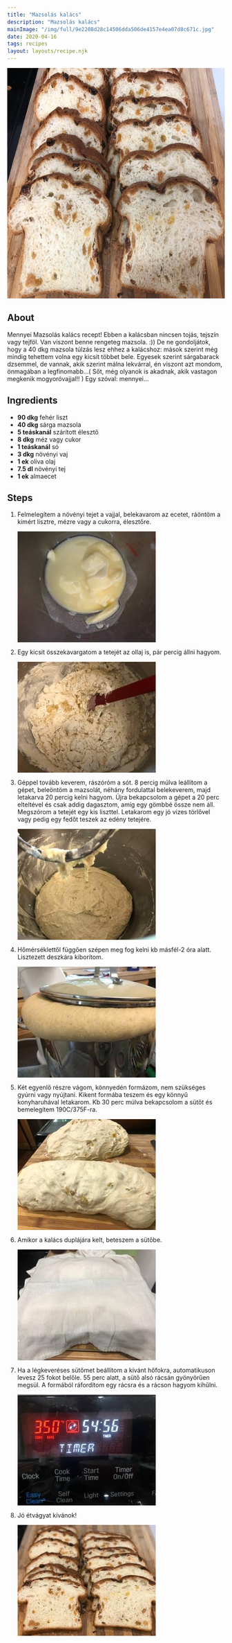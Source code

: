 ```yaml
---
title: "Mazsolás kalács"
description: "Mazsolás kalács"
mainImage: "/img/full/9e2208d28c14506dda506de4157e4ea07d8c671c.jpg"
date: 2020-04-16
tags: recipes
layout: layouts/recipe.njk
---
```

                        
<p align="center"><a href="https://cookpad.com/hu/receptek/12133639-mazsolas-kalacs" rel="Recipe source page"><img width="751" height="532" src="/img/full/9e2208d28c14506dda506de4157e4ea07d8c671c.jpg"/></a></p>

## About
Mennyei Mazsolás kalács recept! Ebben a kalácsban nincsen tojás, tejszín vagy tejföl. Van viszont benne rengeteg mazsola. :)) De ne gondoljátok, hogy a 40 dkg mazsola túlzás lesz ehhez a kalácshoz: mások szerint még mindig tehettem volna egy kicsit többet bele. Egyesek szerint sárgabarack dzsemmel, de vannak, akik szerint málna lekvárral,  én viszont azt mondom, önmagában a legfinomabb...( Sőt, még olyanok is akadnak, akik vastagon megkenik mogyoróvajjal!! ) Egy szóval: mennyei...

>  

## Ingredients
* **90 dkg** fehér liszt
* **40 dkg** sárga mazsola
* **5 teáskanál** szárított élesztő
* **8 dkg** méz vagy cukor
* **1 teáskanál** só
* **3 dkg** növényi vaj
* **1 ek** olíva olaj
* **7.5 dl** növényi tej
* **1 ek** almaecet

## Steps

1. Felmelegítem a növényi tejet a vajjal, belekavarom az ecetet, ráöntöm a kimért lisztre, mézre vagy a cukorra, élesztőre.
 
    <p><img width="320" height="256" align="left" src="/img/full/099d00c881aab8e5c6c2a1f9a264e0f3b2c0b1b1.jpg"/></p><div style="clear: both"/>

2. Egy kicsit összekavargatom a tetejét az ollaj is, pár percig állni hagyom.
 
    <p><img width="320" height="256" align="left" src="/img/full/17bb53da97a018fe254d6bac2e084f8fac9b7970.jpg"/></p><div style="clear: both"/>

3. Géppel tovább keverem, rászóróm a sót. 8 percig múlva leállítom a gépet, beleöntöm a mazsolát, néhány fordulattal belekeverem, majd letakarva 20 percig kelni hagyom. Újra bekapcsolom a gépet a 20 perc elteltével és csak addig dagasztom, amíg egy gömbbé össze nem áll. Megszórom a tetejét egy kis liszttel. Letakarom egy jó vizes törlővel vagy pedig egy fedőt teszek az edény tetejére.
 
    <p><img width="320" height="256" align="left" src="/img/full/c6eabe77b18137360a29f6edad3ee6486e5fa531.jpg"/></p><div style="clear: both"/>

4. Hőmérséklettől függően szépen meg fog kelni kb másfél-2 óra alatt. Lisztezett deszkára kiborítom.
 
    <p><img width="320" height="256" align="left" src="/img/full/bbbac1281ee80df82a7c2addcf0aa56111ebe3fc.jpg"/></p><div style="clear: both"/>

5. Két egyenlő részre vágom, könnyedén formázom, nem szükséges gyúrni vagy nyújtani. Kikent formába teszem és egy könnyű konyharuhával letakarom. Kb 30 perc múlva bekapcsolom a sütőt és bemelegítem 190C/375F-ra.
 
    <p><img width="320" height="256" align="left" src="/img/full/60d9302e720359f6a0b9e01e809bfc008cb4a7f3.jpg"/></p><div style="clear: both"/>

6. Amikor a kalács duplájára kelt, beteszem a sütőbe.
 
    <p><img width="320" height="256" align="left" src="/img/full/8cf7ad2d160d668128a7481feeed3b22702b3032.jpg"/></p><div style="clear: both"/>

7. Ha a légkeveréses sütőmet beállítom a kívánt hőfokra, automatikuson levesz 25 fokot belőle. 55 perc alatt, a sütő alsó rácsán gyönyörűen megsül. A formából ráfordítom egy rácsra és a rácson hagyom kihűlni.
 
    <p><img width="320" height="256" align="left" src="/img/full/418a17db2a83d9218c2e084e9c24afd637f2558b.jpg"/></p><div style="clear: both"/>

8. Jó étvágyat kívánok!
 
    <p><img width="320" height="256" align="left" src="/img/full/1dca685eae7cf62085561f95c48a4274b60b1779.jpg"/></p><div style="clear: both"/>


